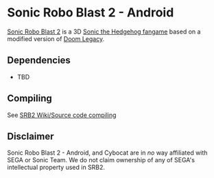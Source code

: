 
# Sonic Robo Blast 2 - Android


[Sonic Robo Blast 2](https://srb2.org/) is a 3D [Sonic the Hedgehog fangame](http://doom.wikia.com/wiki/Sonic_Robo_Blast_2) based on a modified version of [Doom Legacy](http://doomlegacy.sourceforge.net/).

## Dependencies
- TBD

## Compiling

See [SRB2 Wiki/Source code compiling](http://wiki.srb2.org/wiki/Source_code_compiling)

## Disclaimer
Sonic Robo Blast 2 - Android, and Cybocat are in *no* way affiliated with SEGA or Sonic Team. We do not claim ownership of any of SEGA's intellectual property used in SRB2.
